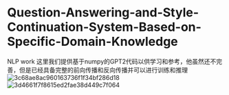 # Question-Answering-and-Style-Continuation-System-Based-on-Specific-Domain-Knowledge
NLP work
这里我们提供基于numpy的GPT2代码以供学习和参考，他虽然还不完善，但是已经具备完整的前向传播和反向传播并可以进行训练和推理
![3c68ae8ac960163736f1f34bf286d18](https://github.com/WilliamXuanYu/Question-Answering-and-Style-Continuation-System-Based-on-Specific-Domain-Knowledge/assets/79859933/4005f252-ba17-4892-a3f2-9c5e52d54a50)
![3d4661f7f8615ed2fae38d449c7f064](https://github.com/WilliamXuanYu/Question-Answering-and-Style-Continuation-System-Based-on-Specific-Domain-Knowledge/assets/79859933/87905a57-1be3-42a3-888d-2ed7bbf1c0df)
